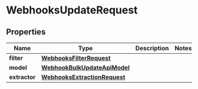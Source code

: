 
# WebhooksUpdateRequest

## Properties
| Name | Type | Description | Notes |
| ------------ | ------------- | ------------- | ------------- |
| **filter** | [**WebhooksFilterRequest**](WebhooksFilterRequest.md) |  |  |
| **model** | [**WebhookBulkUpdateApiModel**](WebhookBulkUpdateApiModel.md) |  |  |
| **extractor** | [**WebhooksExtractionRequest**](WebhooksExtractionRequest.md) |  |  |



